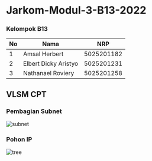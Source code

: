 # Jarkom-Modul-3-B13-2022

### Kelompok B13
| **No** | **Nama** | **NRP** | 
| ------------- | ------------- | --------- |
| 1 | Amsal Herbert  | 5025201182 | 
| 2 | Elbert Dicky Aristyo | 5025201231 |
| 3 | Nathanael Roviery | 5025201258 |


## VLSM CPT

### Pembagian Subnet 
![subnet](https://cdn.discordapp.com/attachments/818146232689098802/1045970435273134100/vlsm-subnet.png)

### Pohon IP
![tree](https://cdn.discordapp.com/attachments/818146232689098802/1045969460001001552/vlsm-tree.png)